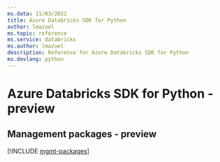 ```yaml
---
ms.data: 11/03/2022
title: Azure Databricks SDK for Python
author: lmazuel
ms.topic: reference
ms.service: databricks
ms.author: lmazuel
description: Reference for Azure Databricks SDK for Python
ms.devlang: python
---
```

# Azure Databricks SDK for Python - preview

## Management packages - preview
[!INCLUDE [mgmt-packages](databricks-mgmt-index.md)]